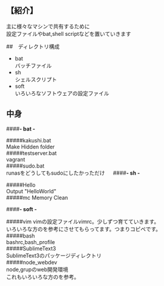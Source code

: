 ﻿## 【紹介】
主に様々なマシンで共有するために  
設定ファイルやbat,shell scriptなどを置いていきます  

##　ディレクトリ構成
+ bat  
バッチファイル
+ sh  
シェルスクリプト
+ soft  
いろいろなソフトウェアの設定ファイル

## 中身

####**- bat -**  

#####kakushi.bat  
		Make Hidden folder  
#####testserver.bat  
		vagrant  
#####sudo.bat  
		runasをどうしてもsudoにしたかっただけ  　
####**- sh -**  

#####Hello  
		Output "HelloWorld"  
#####mc
		Memory Clean  

####**- soft -**  

#####vim
		vimの設定ファイルvimrc。少しずつ育てていきます。  
		いろいろな方のを参考にさせてもらってます。つまりコピペです。  
#####bash  
		bashrc,bash_profile  
#####SublimeText3  
		SublimeText3のパッケージディレクトリ  
#####node_webdev  
		node,grupのweb開発環境  
		これもいろいろな方のを参考。  
